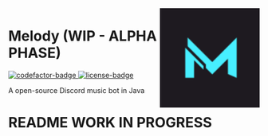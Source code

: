 [codefactor-badge]: https://www.codefactor.io/repository/github/nebalus/melody/badge
[license-badge]: https://img.shields.io/badge/License-MIT-white.svg

[codefactor]: https://www.codefactor.io/repository/github/nebalus/melody
[license]: https://github.com/Nebalus/Melody/tree/master/LICENSE

<img align="right" src="src/main/resources/melody/bitmap/logo.png?raw=true" height="200" width="200">

# **Melody** (WIP - ALPHA PHASE)

[ ![codefactor-badge][] ][codefactor]
[ ![license-badge][] ][license]

A open-source Discord music bot in Java

# README WORK IN PROGRESS
